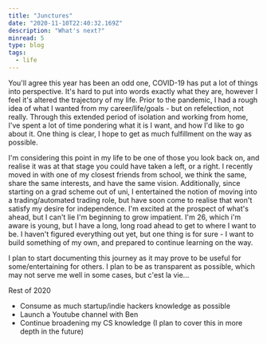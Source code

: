```yaml
---
title: "Junctures"
date: "2020-11-10T22:40:32.169Z"
description: "What's next?"
minread: 5
type: blog
tags: 
  - life
---
```


You'll agree this year has been an odd one, COVID-19 has put a lot of things into perspective. It's hard to put into words exactly what they are, however I feel it's altered the trajectory of my life. Prior to the pandemic, I had a rough idea of what I wanted from my career/life/goals - but on refelection, not really. Through this extended period of isolation and working from home, I've spent a lot of time pondering what it is I want, and how I'd like to go about it. One thing is clear, I hope to get as much fulfillment on the way as possible.

I'm considering this point in my life to be one of those you look back on, and realise it was at that stage you could have taken a left, or a right. I recently moved in with one of my closest friends from school, we think the same, share the same interests, and have the same vision. Additionally, since starting on a grad scheme out of uni, I entertained the notion of moving into a trading/automated trading role, but have soon come to realise that won't satisfy my desire for independence. I'm excited at the prospect of what's ahead, but I can't lie I'm beginning to grow impatient. I'm 26, which i'm aware is young, but I have a long, long road ahead to get to where I want to be. I haven't figured everything out yet, but one thing is for sure - I want to build something of my own, and prepared to continue learning on the way.

I plan to start documenting this journey as it may prove to be useful for some/entertaining for others. I plan to be as transparent as possible, which may not serve me well in some cases, but c'est la vie...

Rest of 2020
- Consume as much startup/indie hackers knowledge as possible
- Launch a Youtube channel with Ben
- Continue broadening my CS knowledge (I plan to cover this in more depth in the future)
